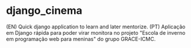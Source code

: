 # django_cinema
(EN) Quick django application to learn and later mentorize. (PT) Aplicação em Django rápida para poder virar monitora no projeto "Escola de inverno em programação web para meninas" do grupo GRACE-ICMC.
